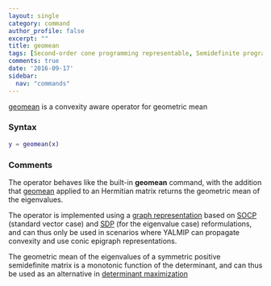 ```yaml
---
layout: single
category: command
author_profile: false
excerpt: ""
title: geomean
tags: [Second-order cone programming representable, Semidefinite programming representable, Determinant maximization]
comments: true
date: '2016-09-17'
sidebar:
  nav: "commands"
---
```


[geomean](/command/geomean) is a convexity aware operator for geometric mean

### Syntax

````matlab
y = geomean(x)
````

### Comments

The operator behaves like the built-in **geomean** command, with the addition that [geomean](/command/geomean) applied to an Hermitian matrix returns the geometric mean of the eigenvalues.

The operator is implemented using a [graph representation](/tutorial/nonlinearoperatorsgraphs) based on [SOCP](/tags#second-order-cone-programming) (standard vector case)  and [SDP](/tags#semidefinite-programming) (for the eigenvalue case) reformulations, and can thus only be used in scenarios where YALMIP can propagate convexity and use conic epigraph representations.

The geometric mean of the eigenvalues of a symmetric positive semidefinite matrix is a monotonic function of the determinant, and can thus be used as an alternative in [determinant maximization](/tutorial/maxdetprogramming)
